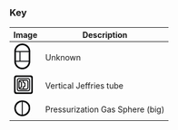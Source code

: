 ### Key ###

Image | Description
------------ | -------------
![](https://raw.githubusercontent.com/m2mmbp/bricktopia-planitia/master/reference/key01.png) | Unknown
![Vertical Jeffries tube](https://raw.githubusercontent.com/m2mmbp/bricktopia-planitia/master/reference/verticle_jeffries_tube.png) | Vertical Jeffries tube
![Pressurization Gas Sphere](https://raw.githubusercontent.com/m2mmbp/bricktopia-planitia/master/reference/pressurization_gas_spheres.png)| Pressurization Gas Sphere (big)

